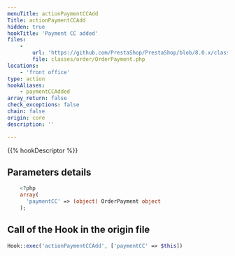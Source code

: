 ```yaml
---
menuTitle: actionPaymentCCAdd
Title: actionPaymentCCAdd
hidden: true
hookTitle: 'Payment CC added'
files:
    -
        url: 'https://github.com/PrestaShop/PrestaShop/blob/8.0.x/classes/order/OrderPayment.php'
        file: classes/order/OrderPayment.php
locations:
    - 'front office'
type: action
hookAliases:
    - paymentCCAdded
array_return: false
check_exceptions: false
chain: false
origin: core
description: ''

---
```


{{% hookDescriptor %}}

## Parameters details

```php
    <?php
    array(
      'paymentCC' => (object) OrderPayment object
    );
```

## Call of the Hook in the origin file

```php
Hook::exec('actionPaymentCCAdd', ['paymentCC' => $this])
```
